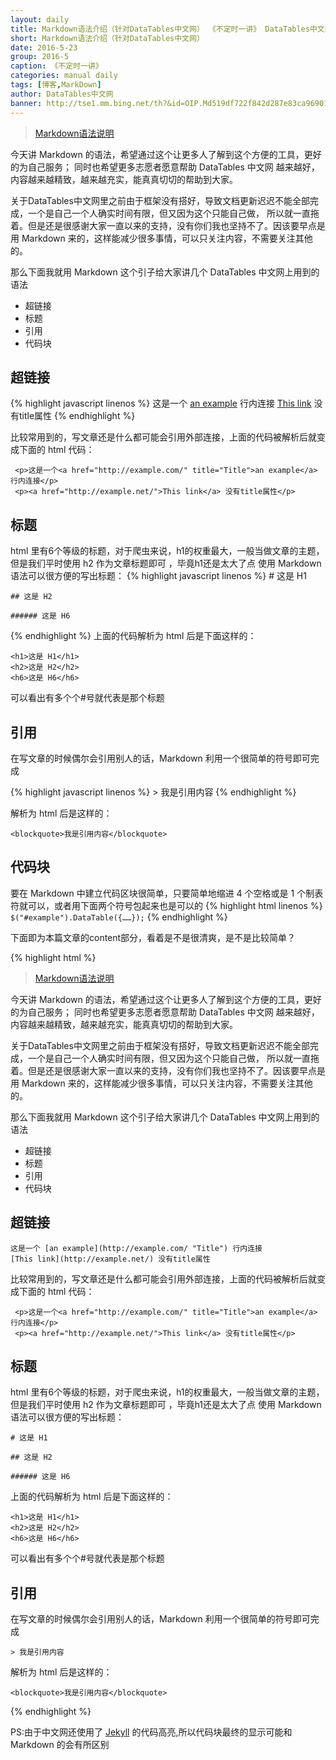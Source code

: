 ```yaml
---
layout: daily
title: Markdown语法介绍（针对DataTables中文网） 《不定时一讲》 DataTables中文网
short: Markdown语法介绍（针对DataTables中文网）
date: 2016-5-23
group: 2016-5
caption: 《不定时一讲》
categories: manual daily
tags: [博客,MarkDown]
author: DataTables中文网
banner: http://tse1.mm.bing.net/th?&id=OIP.Md519df722f842d287e83ca969015b48fo0&w=300&h=225&c=0&pid=1.9&rs=0&p=0
---
```


> [Markdown语法说明](http://wowubuntu.com/markdown/)

今天讲 Markdown 的语法，希望通过这个让更多人了解到这个方便的工具，更好的为自己服务；
同时也希望更多志愿者愿意帮助 DataTables 中文网
越来越好，内容越来越精致，越来越充实，能真真切切的帮助到大家。

关于DataTables中文网里之前由于框架没有搭好，导致文档更新迟迟不能全部完成，一个是自己一个人确实时间有限，但又因为这个只能自己做，
所以就一直拖着。但是还是很感谢大家一直以来的支持，没有你们我也坚持不了。因该要早点是用 Markdown 来的，这样能减少很多事情，可以只关注内容，不需要关注其他的。

那么下面我就用 Markdown 这个引子给大家讲几个 DataTables 中文网上用到的语法

- 超链接
- 标题
- 引用
- 代码块
<!--more-->

## 超链接

{% highlight javascript linenos %}
    这是一个 [an example](http://example.com/ "Title") 行内连接
    [This link](http://example.net/) 没有title属性
{% endhighlight %}

比较常用到的，写文章还是什么都可能会引用外部连接，上面的代码被解析后就变成下面的 html 代码：

     <p>这是一个<a href="http://example.com/" title="Title">an example</a> 行内连接</p>
     <p><a href="http://example.net/">This link</a> 没有title属性</p>

## 标题

html 里有6个等级的标题，对于爬虫来说，h1的权重最大，一般当做文章的主题，但是我们平时使用 h2 作为文章标题即可 ，毕竟h1还是太大了点
使用 Markdown 语法可以很方便的写出标题：
{% highlight javascript linenos %}
    # 这是 H1

    ## 这是 H2

    ###### 这是 H6
{% endhighlight %}
上面的代码解析为 html 后是下面这样的：

    <h1>这是 H1</h1>
    <h2>这是 H2</h2>
    <h6>这是 H6</h6>

可以看出有多个个#号就代表是那个标题

## 引用

在写文章的时候偶尔会引用别人的话，Markdown 利用一个很简单的符号即可完成

{% highlight javascript linenos %}
    > 我是引用内容
{% endhighlight %}

解析为 html 后是这样的：

    <blockquote>我是引用内容</blockquote>

## 代码块

要在 Markdown 中建立代码区块很简单，只要简单地缩进 4 个空格或是 1 个制表符就可以，或者用下面两个符号包起来也是可以的
{% highlight html linenos %}
`$("#example").DataTable({……});`
{% endhighlight %}

下面即为本篇文章的content部分，看着是不是很清爽，是不是比较简单？

{% highlight html %}

> [Markdown语法说明](http://wowubuntu.com/markdown/)

今天讲 Markdown 的语法，希望通过这个让更多人了解到这个方便的工具，更好的为自己服务；
同时也希望更多志愿者愿意帮助 DataTables 中文网
越来越好，内容越来越精致，越来越充实，能真真切切的帮助到大家。

关于DataTables中文网里之前由于框架没有搭好，导致文档更新迟迟不能全部完成，一个是自己一个人确实时间有限，但又因为这个只能自己做，
所以就一直拖着。但是还是很感谢大家一直以来的支持，没有你们我也坚持不了。因该要早点是用 Markdown 来的，这样能减少很多事情，可以只关注内容，不需要关注其他的。

那么下面我就用 Markdown 这个引子给大家讲几个 DataTables 中文网上用到的语法

- 超链接
- 标题
- 引用
- 代码块

## 超链接

    这是一个 [an example](http://example.com/ "Title") 行内连接
    [This link](http://example.net/) 没有title属性

比较常用到的，写文章还是什么都可能会引用外部连接，上面的代码被解析后就变成下面的 html 代码：

     <p>这是一个<a href="http://example.com/" title="Title">an example</a> 行内连接</p>
     <p><a href="http://example.net/">This link</a> 没有title属性</p>

## 标题

html 里有6个等级的标题，对于爬虫来说，h1的权重最大，一般当做文章的主题，但是我们平时使用 h2 作为文章标题即可 ，毕竟h1还是太大了点
使用 Markdown 语法可以很方便的写出标题：

    # 这是 H1

    ## 这是 H2

    ###### 这是 H6

上面的代码解析为 html 后是下面这样的：

    <h1>这是 H1</h1>
    <h2>这是 H2</h2>
    <h6>这是 H6</h6>

可以看出有多个个#号就代表是那个标题

## 引用

在写文章的时候偶尔会引用别人的话，Markdown 利用一个很简单的符号即可完成

    > 我是引用内容

解析为 html 后是这样的：

    <blockquote>我是引用内容</blockquote>

{% endhighlight %}

PS:由于中文网还使用了 [Jekyll](http://jekyllrb.com/ "Jekyll") 的代码高亮,所以代码块最终的显示可能和 Markdown 的会有所区别

